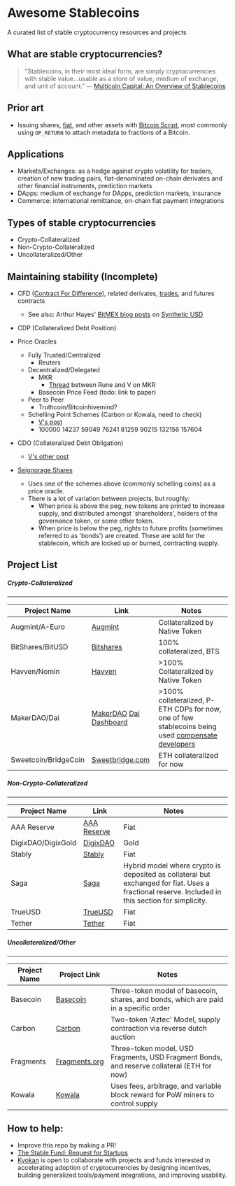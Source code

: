 # Awesome Stablecoins

A curated list of stable cryptocurrency resources and projects

## What are stable cryptocurrencies?
> "Stablecoins, in their most ideal form, are simply cryptocurrencies with stable value...usable as a store of value, medium of exchange, and unit of account."
  -- [Multicoin Capital: An Overview of Stablecoins](https://multicoin.capital/2018/01/17/an-overview-of-stablecoins/)

## Prior art
  - Issuing shares, [fiat](https://www.coindesk.com/lhv-bank-backs-wallet-app-built-on-bitcoins-blockchain/), and other assets with [Bitcoin Script](https://en.bitcoin.it/wiki/Colored_Coins#Issuing_shares), most commonly using  `OP_RETURN` to attach metadata to fractions of a Bitcoin.

## Applications
- Markets/Exchanges: as a hedge against crypto volatility for traders, creation of new trading pairs, fiat-denominated on-chain derivates and other financial instruments, prediction markets
- DApps: medium of exchange for DApps, prediction markets, insurance
- Commerce: international remittance, on-chain fiat payment integrations

## Types of stable cryptocurrencies
- Crypto-Collateralized
- Non-Crypto-Collateralized
- Uncollateralized/Other

## Maintaining stability (Incomplete)
  - CFD ([Contract For Difference](https://www.investopedia.com/terms/c/contractfordifferences.asp)), related derivates, [trades](https://www.investopedia.com/terms/c/cashandcarry.asp), and futures contracts
    - See also: Arthur Hayes' [BitMEX blog posts](https://blog.bitmex.com/xbtusd-the-philosophers-stone/) on [Synthetic USD](https://blog.bitmex.com/in-depth-creating-synthetic-usd/)
  - CDP (Collateralized Debt Position)
  - Price Oracles
    - Fully Trusted/Centralized
      - Reuters
    - Decentralized/Delegated
      - MKR
        - [Thread](https://www.reddit.com/r/MakerDAO/comments/7z0wvr/vitalik_comments_on_manipulating_the_price_feed/) between Rune and V on MKR
      - Basecoin Price Feed (todo: link to paper)
    - Peer to Peer
      - Truthcoin/Bitcoinhivemind?
    - Schelling Point Schemes (Carbon or Kowala, need to check)
      - [V's post](https://blog.ethereum.org/2014/03/28/schellingcoin-a-minimal-trust-universal-data-feed/)
      - 100000 14237 59049 76241 81259 90215 132156 157604

  - CDO (Collateralized Debt Obligation)
    - [V's other post](https://ethresear.ch/t/collateralized-debt-obligations-for-issuer-backed-tokens/525)

  - [Seignorage Shares](https://bravenewcoin.com/assets/Whitepapers/A-Note-on-Cryptocurrency-Stabilisation-Seigniorage-Shares.pdf)
    - Uses one of the schemes above (commonly schelling coins) as a price oracle.
    - There is a lot of variation between projects, but roughly:
      - When price is above the peg, new tokens are printed to increase supply, and distributed amongst 'shareholders', holders of the governance token, or some other token.
      - When price is below the peg, rights to future profits (sometimes referred to as 'bonds') are created. These are sold for the stablecoin, which are locked up or burned, contracting supply.



## Project List

##### Crypto-Collateralized  
---------
| Project Name  | Link | Notes |
| ------------- | ------------- | ------------- |
| Augmint/A-Euro| [Augmint](https://www.augmint.cc/) | Collateralized by Native Token |
| BitShares/BitUSD  | [Bitshares](https://bitshares.org/technology/price-stable-cryptocurrencies/)  | 100% collateralized, BTS  |
| Havven/Nomin | [Havven](https://havven.io) | >100% Collateralized by Native Token |
| MakerDAO/Dai  | [MakerDAO](https://makerdao.com/)  [Dai Dashboard](https://dai.makerdao.com/) | >100% collateralized, P-ETH CDPs for now, one of few stablecoins being used [compensate developers](https://forum.makerdao.com/t/dapphub-invoice-june-2017/883)  |
| Sweetcoin/BridgeCoin | [Sweetbridge.com](https://sweetbridge.com/product) | ETH collateralized for now |

##### Non-Crypto-Collateralized  
---------
| Project Name  | Link | Notes |
| ------------- | ------------- | ------------- |
| AAA Reserve  | [AAA Reserve](https://www.aaareserve.com/)  | Fiat |
| DigixDAO/DigixGold | [DigixDAO](https://digix.global/) | Gold |
| Stably  | [Stably](https://www.stably.io/)  | Fiat |
| Saga | [Saga](https://saga.org/) | Hybrid model where crypto is deposited as collateral but exchanged for fiat.  Uses a fractional reserve. Included in this section for simplicity. |
| TrueUSD | [TrueUSD](https://www.trueUSD.com) | Fiat |
| Tether | [Tether](https://tether.to/) | Fiat |

##### Uncollateralized/Other  
---------
| Project Name  | Project Link | Notes |
| ------------- | ------------- | ------------- |
| Basecoin  | [Basecoin](http://www.getbasecoin.com/)  | Three-token model of basecoin, shares, and bonds, which are paid in a specific order |
| Carbon  | [Carbon](https://www.carbon.money/) | Two-token 'Aztec' Model, supply contraction via reverse dutch auction  |
| Fragments  | [Fragments.org](https://www.fragments.org/)  | Three-token model, USD Fragments, USD Fragment Bonds, and reserve collateral (ETH for now)  |
| Kowala  | [Kowala](https://kowala.tech/)  | Uses fees, arbitrage, and variable block reward for PoW miners to control supply |

## How to help:
  - Improve this repo by making a PR!
  - [The Stable Fund: Request for Startups](https://stable.fund/rfs)
  - [Kyokan](https://angel.co/kyokan) is open to collaborate with projects and funds interested in accelerating adoption of cryptocurrencies by designing incentives, building generalized tools/payment integrations, and improving usability.
